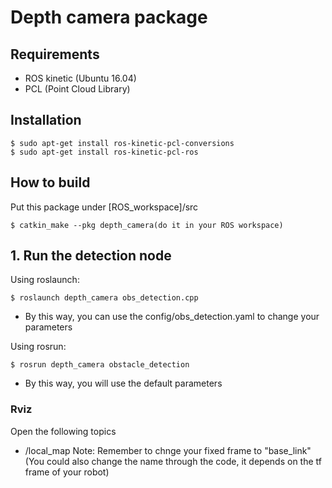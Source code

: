 # Depth camera package

## Requirements

- ROS kinetic (Ubuntu 16.04)
- PCL (Point Cloud Library)

## Installation

```
$ sudo apt-get install ros-kinetic-pcl-conversions
$ sudo apt-get install ros-kinetic-pcl-ros
```

## How to build
Put this package under [ROS_workspace]/src
```
$ catkin_make --pkg depth_camera(do it in your ROS workspace)
```

## 1. Run the detection node
Using roslaunch:
```
$ roslaunch depth_camera obs_detection.cpp
```
- By this way, you can use the config/obs_detection.yaml to change your parameters

Using rosrun:
```
$ rosrun depth_camera obstacle_detection
```
- By this way, you will use the default parameters

### Rviz
Open the following topics
- /local_map
Note: Remember to chnge your fixed frame to "base_link"
(You could also change the name through the code, it depends on the tf frame of your robot)
